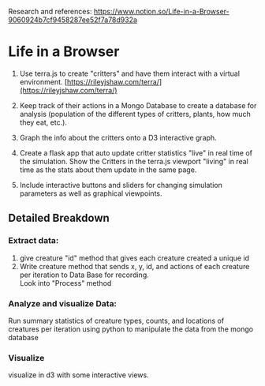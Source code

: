 
Research and references: 
https://www.notion.so/Life-in-a-Browser-9060924b7cf9458287ee52f7a78d932a

# Life in a Browser 

1. Use terra.js to create "critters" and have them interact with a virtual environment. 
[https://rileyjshaw.com/terra/](https://rileyjshaw.com/terra/)

2. Keep track of their actions in a Mongo Database to create a database for analysis (population of the different types of critters, plants, how much they eat, etc.).

3. Graph the info about the critters onto a D3 interactive graph. 

4. Create a flask app that auto update critter statistics "live" in real time of the simulation. Show the Critters in the terra.js viewport "living" in real time as the stats about them update in the same page. 

5. Include interactive buttons and sliders for changing simulation parameters as well as graphical viewpoints.  

## Detailed Breakdown

### Extract data:

1. give creature "id" method that gives each creature created a unique id 
2. Write creature method that sends x, y, id, and actions of each creature per iteration to Data Base for recording.  
Look into "Process" method
### Analyze and visualize Data:

Run summary statistics of creature types, counts, and locations of creatures per iteration using python to manipulate the data from the mongo database

### Visualize

visualize in d3 with some interactive views.
